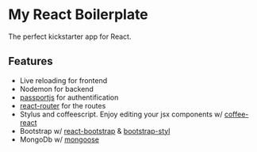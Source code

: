 My React Boilerplate
====================

The perfect kickstarter app for React.

Features
--------

- Live reloading for frontend
- Nodemon for backend
- [passportjs](http://passportjs.org/) for authentification
- [react-router](https://github.com/rackt/react-router) for the routes
- Stylus and coffeescript. Enjoy editing your jsx components w/ [coffee-react](https://github.com/jsdf/coffee-react)
- Bootstrap w/ [react-bootstrap](http://react-bootstrap.github.io/) & [bootstrap-styl](https://github.com/maxmx/bootstrap-stylus)
- MongoDb w/ [mongoose](http://mongoosejs.com/)
